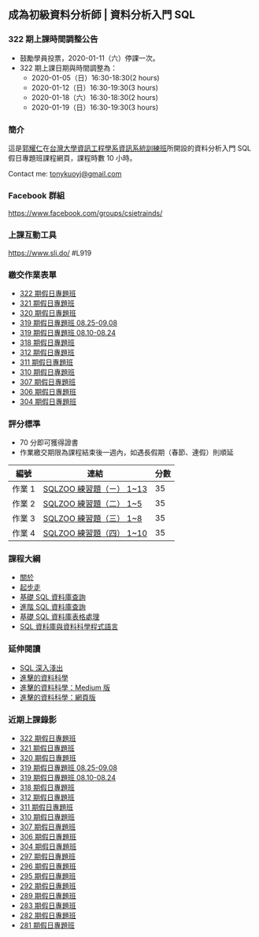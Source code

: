 ## 成為初級資料分析師 | 資料分析入門 SQL

### 322 期上課時間調整公告

- 鼓勵學員投票，2020-01-11（六）停課一次。
- 322 期上課日期與時間調整為：
    - 2020-01-05（日）16:30-18:30(2 hours)
    - 2020-01-12（日）16:30-19:30(3 hours)
    - 2020-01-18（六）16:30-18:30(2 hours)
    - 2020-01-19（日）16:30-19:30(3 hours)

### 簡介

這是[郭耀仁](https://www.facebook.com/yaojen.kuo.1)在[台灣大學資訊工程學系資訊系統訓練班](https://train.csie.ntu.edu.tw/train/)所開設的資料分析入門 SQL 假日專題班課程網頁，課程時數 10 小時。

Contact me: <tonykuoyj@gmail.com>

### Facebook 群組

<https://www.facebook.com/groups/csietrainds/>

### 上課互動工具

<https://www.sli.do/> #L919

### 繳交作業表單

- [322 期假日專題班](https://forms.gle/mVAArtraFiwTuW7X8)
- [321 期假日專題班](https://forms.gle/d7UHENKNwV5ESuUi8)
- [320 期假日專題班](https://forms.gle/gi1KUebfeh5qvdq1A)
- [319 期假日專題班 08.25-09.08](https://forms.gle/ApdUYmKoeLQcCLos9)
- [319 期假日專題班 08.10-08.24](https://forms.gle/v6TRAtDQ23r38CVKA)
- [318 期假日專題班](https://forms.gle/i8RBd66JvqA2d6iZ6)
- [312 期假日專題班](https://forms.gle/qwxnfnpQQGRKmzcd9)
- [311 期假日專題班](https://forms.gle/1wvkbiPEqCwPKZa4A)
- [310 期假日專題班](https://forms.gle/Mbz9FFVoVfJZhGbz6)
- [307 期假日專題班](https://goo.gl/forms/YYPCYgBF8SmprI223)
- [306 期假日專題班](https://goo.gl/forms/vZjTVshMTb8OUQDB3)
- [304 期假日專題班](https://goo.gl/forms/ed1JMiJHqLBkizui1)

### 評分標準

- 70 分即可獲得證書
- 作業繳交期限為課程結束後一週內，如遇長假期（春節、連假）則順延

|編號|連結|分數|
|---|----|---|
|作業 1|[SQLZOO 練習題（ㄧ） 1~13](https://sqlzoo.net/wiki/SELECT_from_WORLD_Tutorial)|35|
|作業 2|[SQLZOO 練習題（二） 1~5](https://sqlzoo.net/wiki/SELECT_within_SELECT_Tutorial)|35|
|作業 3|[SQLZOO 練習題（三） 1~8](https://sqlzoo.net/wiki/SUM_and_COUNT)|35|
|作業 4|[SQLZOO 練習題（四） 1~10](https://sqlzoo.net/wiki/More_JOIN_operations)|35|

<!---
|作業 5(Paid)|[Intro to SQL for Data Science](http://datacamp.com/courses/intro-to-sql-for-data-science?tap_a=5644-dce66f&tap_s=194899-1fb421)|70|
|作業 6(Paid)|[Joining Data in SQL](https://www.datacamp.com/courses/joining-data-in-postgresql?tap_a=5644-dce66f&tap_s=194899-1fb421)|70|
--->

### 課程大綱

- [關於](https://yaojenkuo.io/00-about.slides.html)
- [起步走](01-getting-started.slides.html)
- [基礎 SQL 資料庫查詢](02-basic-sql-queries.slides.html)
- [進階 SQL 資料庫查詢](03-advanced-sql-queries.slides.html)
- [基礎 SQL 資料庫表格處理](04-basic-CUD.slides.html)
- [SQL 資料庫與資料科學程式語言](05-bundling-sql-with-python-r.slides.html)

### 延伸閱讀

- [SQL 深入淺出](https://www.tenlong.com.tw/products/9789866840166)
- [進擊的資料科學](https://www.books.com.tw/products/0010827812)
- [進擊的資料科學：Medium 版](https://medium.com/datainpoint/data-science-in-action/home)
- [進擊的資料科學：網頁版](https://www.datainpoint.com/data-science-in-action/)

<!---
- [DataCamp: SQL Courses](https://www.datacamp.com/courses/tech:sql?tap_a=5644-dce66f&tap_s=194899-1fb421)
--->

### 近期上課錄影

- [322 期假日專題班](https://www.youtube.com/playlist?list=PLEq7iw5uOtuU0-Ls5PZOo3Vtts5unCGEu)
- [321 期假日專題班](https://www.youtube.com/playlist?list=PLEq7iw5uOtuUhIq8pRaHI4-k5N1DlvfEo)
- [320 期假日專題班](https://www.youtube.com/playlist?list=PLEq7iw5uOtuX1eb3gEdekyI57x8aPg38z)
- [319 期假日專題班 08.25-09.08](https://www.youtube.com/playlist?list=PLEq7iw5uOtuU2xv4C1i8BRvDY-2EpsIQ7)
- [319 期假日專題班 08.10-08.24](https://www.youtube.com/playlist?list=PLEq7iw5uOtuWPTAVsRU8GCmWpTfYB9Alv)
- [318 期假日專題班](https://www.youtube.com/playlist?list=PLEq7iw5uOtuW-eod7wIisXVGkjn1-Bbxa)
- [312 期假日專題班](https://www.youtube.com/playlist?list=PLEq7iw5uOtuVGhDhnELeF6pfu5P9xgeDV)
- [311 期假日專題班](https://www.youtube.com/playlist?list=PLEq7iw5uOtuU3AAqgvJuuLtoH1lzzzZ3Q)
- [310 期假日專題班](https://www.youtube.com/playlist?list=PLEq7iw5uOtuWKmW5Ct1Y9LIKj8szmFxqJ)
- [307 期假日專題班](https://www.youtube.com/playlist?list=PLEq7iw5uOtuXqBl6rRUKy5wxXbkx34YJ2)
- [306 期假日專題班](https://www.youtube.com/playlist?list=PLEq7iw5uOtuX_BaRr4XP-NK_KuDVDtRgp)
- [304 期假日專題班](https://www.youtube.com/playlist?list=PLEq7iw5uOtuWUc2L9OVp1zFnbNPk5T959)
- [297 期假日專題班](https://www.youtube.com/playlist?list=PLEq7iw5uOtuVSgTwTQHhJrieWL0KnQihq)
- [296 期假日專題班](https://www.youtube.com/playlist?list=PLEq7iw5uOtuWXOlIhArlyLzPgtUcGo-v4)
- [295 期假日專題班](https://www.youtube.com/playlist?list=PLEq7iw5uOtuW_FJ8CG1qfPVR6VgurRrTE)
- [292 期假日專題班](https://www.youtube.com/playlist?list=PLEq7iw5uOtuUG7fWiaqzjs8HIfoKkrPz9)
- [289 期假日專題班](https://www.youtube.com/playlist?list=PLEq7iw5uOtuXEWJm9TADaFDcInLmbc48K)
- [283 期假日專題班](https://www.youtube.com/playlist?list=PLEq7iw5uOtuX5pQmw0xGzsCmyIolwJGRk)
- [282 期假日專題班](https://www.youtube.com/playlist?list=PLEq7iw5uOtuUe-CQMzCK7us5_rRHgEhPe)
- [281 期假日專題班](https://www.youtube.com/playlist?list=PLEq7iw5uOtuW8Baw4NYZc6VjKBt7kySXH)